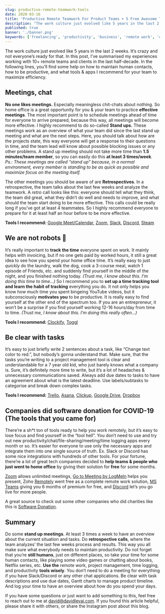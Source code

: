 ```yaml
---
slug: productive-remote-teamwork-tools
date: 2020-03-16
title: 'Productive Remote Teamwork For Product Teams + 5 Free Awesome Tools'
description: "The work culture just evolved like 5 years in the last 2 weeks. It’s crazy and not everyone’s ready for that. In this post, I’ve summarised my experiences working with  10+ remote teams and clients in the last half-decade. I hope there’s something for you to take away."
published: true
banner: './banner.png'
keywords: ['freelancing', 'productivity', 'business', 'remote work', 'corona virus', 'covid19', 'home office']
---
```


The work culture just evolved like 5 years in the last 2 weeks. It’s crazy and not everyone’s ready for that. In this post, I’ve summarised my experiences working with 10+ remote teams and clients in the last half-decade.  In the following lines, you’ll find some help on how to maintain human contacts, how to be productive, and what tools & apps I recommend for your team to maximize efficiency.

## Meetings, chat

**No one likes meetings.** Especially meaningless chit-chats about nothing. So home office is a great opportunity for you & your team to practice **effective meetings**. The most important point is to schedule meetings ahead of time for everyone to arrive prepared, because this way, all meetings will become more effective.
I highly recommend to do so-called **Stand ups.** These meetings work as an overview of what your team did since the last stand up meeting and what are the next steps. Here, you should talk about how are the projects state, this way everyone will get a response to their questions in time, and the team lead will know about possible blocking issues or any other problems. A stand up meeting should not take more time than **1.5 minutes/team member**, so you can easily do this **at least 3 times/week**.
*Ps.: These meetings are called “stand up” because, in a normal environment, every member is standing to be as quick as possible and maximize focus on the meeting itself.*

The other meetings you should be aware of are **Retrospectives**. In a retrospective, the team talks about the last few weeks and analyze the teamwork. A *retro* call looks like this: everyone should tell what they think, the team did great, what they didn’t do well and needs to improve, and what should the team start doing to be more effective. This calls could be really long if you’ve got at least 4 teammates. So I highly recommend everyone to prepare for it at least half an hour before to be more effective.

**Tools I recommend:** [Google Meet/Calendar](https://calendar.google.com), [Zoom](https://zoom.us), [Slack](https://slack.com), [Discord](https://discord.gg), [Steam](https://store.steampowered.com/)

## We are not robots 🤖

It’s really important to **track the time** everyone spent on work. It mainly helps with invoicing, but if no one gets paid by worked hours, it still a great idea to see how you spend your home office time. It’s really easy to just *quickly* do the laundry, walk the dog, cook a 3-course meal, watch 1 episode of Friends, etc. and suddenly find yourself in the middle of the night, and you finished nothing today. *(Trust me, I know about this. I’m doing this time to time…)*
So I recommend you to **set up a time tracking tool and learn the habit of tracking** everything you do. It not only helps you know how much time you spent bingeing YouTube videos, but it subconsciously **motivates you** to be productive.
It is really easy to find yourself at the other end of the spectrum too. If you are an entrepreneur, it won’t be a surprise if you find yourself working 12-16 hours/day from time to time. *(Trust me, I know about this. I’m doing this really often…)*

**Tools I recommend:** [Clockify](https://clockify.me), [Toggl](https://toggl.com)

## Be clear with tasks

It’s easy to just briefly write 2 sentences about a task, like “Change text color to red.”, but nobody’s gonna understand that. Make sure, that the tasks you’re writing to a project management tool is clear and understandable for a 7 year old kid, who just barely knows what a company is. Sure, it’s definitely more time to write, but it’s a lot of headaches & unnecessary communications saved.
Always add due dates to tasks to have an agreement about what is the latest deadline. Use labels/subtasks to categorise and break down complex tasks.

**Tools I recommend:** [Trello](https://trello.com), [Asana](https://asana.com), [Clickup](https://clickup.com), [Google Drive](https://drive.google.com), [Dropbox](https://dropbox.com)

## Companies did software donation for COVID-19 (The tools that you came for)

There’re a sh*t ton of tools ready to help you work remotely, but it’s easy to lose focus and find yourself in the “tool hell”. You don’t need to use and try out new productivity/chat/file-sharing/meeting/time logging apps every month or so. It’s easier for everyone to use only the necessary apps and integrate them into one single source of truth. Ex. Slack or Discord has some nice integrations with hundreds of other tools.
For your fortune, there’re a lot of great tech companies decided to **help teams & people who just went to home office** by giving their solution for **free** for some months.

[Zoom](https://blog.zoom.us/wordpress/2020/02/26/zoom-commitment-user-support-business-continuity-during-coronavirus-outbreak/) allows unlimited meetings, [Go to Meeting by LogMeIn](https://blog.gotomeeting.com/coronavirus-disruptions-and-support/) helps you present, Zoho  [Remotely](https://www.zoho.com/remotely) went free as a complete remote work solution,  [MS Teams](https://www.microsoft.com/en-us/microsoft-365/blog/2020/03/05/our-commitment-to-customers-during-covid-19/) giving you 6 months of premium for free, and [Discord](https://support.discordapp.com/hc/en-us/articles/360030714312-Stream-your-game-with-Go-Live-) let’s you go live for more people.

A great source to check out some other companies who did charities like this is [Software Donation](https://softwaredonation.org/).

## Summary

Do some **stand up meetings**. At least 3 times a week to have an overview about the current situation and tasks. Do **retrospective calls**, where the team analyzes’ the last few weeks process and results. This way you all make sure what everybody needs to maintain productivity. Do not forget that you’re **still humans**, just on different places, so take your time for some human contacts, like playing some video games or chatting about books, Netflix series, etc. **Use the** remote work, project management, time logging, and productivity **tools wisely**. You don’t need to do a meeting for everything if you have Slack/Discord or any other chat applications. Be clear with task descriptions and use due dates, Gantt charts to manage product timeline. And log your time to have an overview about how do you spend your days.

If you have some questions or just want to add something to this, feel free to reach out to me at david@davidlevai.com. If you found this article helpful, please share it with others, or share the Instagram post about this blog.
